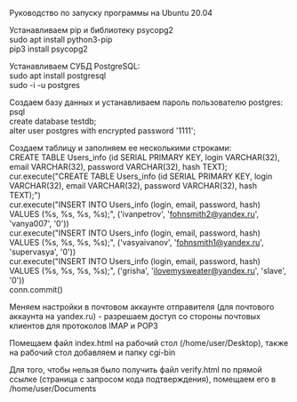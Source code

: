Руководство по запуску программы на Ubuntu 20.04  
  
Устанавливаем pip и библиотеку psycopg2  
sudo apt install python3-pip  
pip3 install psycopg2  
  
Устанавливаем СУБД PostgreSQL:  
sudo apt install postgresql  
sudo -i -u postgres  
  
Создаем базу данных и устанавливаем пароль пользователю postgres:  
psql  
create database testdb;  
alter user postgres with encrypted password '1111';  
  
Создаем таблицу и заполняем ее несколькими строками:  
CREATE TABLE Users_info (id SERIAL PRIMARY KEY, login VARCHAR(32), email VARCHAR(32), password VARCHAR(32), hash TEXT);  
cur.execute("CREATE TABLE Users_info (id SERIAL PRIMARY KEY, login VARCHAR(32), email VARCHAR(32), password VARCHAR(32), hash TEXT);")  
cur.execute("INSERT INTO Users_info (login, email, password, hash) VALUES (%s, %s, %s, %s);", ('ivanpetrov', 'fohnsmith2@yandex.ru', 'vanya007', '0'))  
cur.execute("INSERT INTO Users_info (login, email, password, hash) VALUES (%s, %s, %s, %s);", ('vasyaivanov', 'fohnsmith1@yandex.ru', 'supervasya', '0'))  
cur.execute("INSERT INTO Users_info (login, email, password, hash) VALUES (%s, %s, %s, %s);", ('grisha', 'ilovemysweater@yandex.ru', 'slave', '0'))  
conn.commit()  
  
Меняем настройки в почтовом аккаунте отправителя (для почтового аккаунта на yandex.ru) - разрешаем доступ со стороны почтовых клиентов для протоколов IMAP и POP3  
  
Помещаем файл index.html на рабочий стол (/home/user/Desktop), также на рабочий стол добавляем и папку cgi-bin  
  
Для того, чтобы нельзя было получить файл verify.html по прямой ссылке (страница с запросом кода подтверждения), помещаем его в /home/user/Documents  
  
